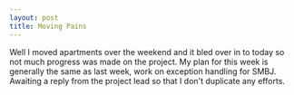 ```yaml
---
layout: post
title: Moving Pains
---
```


Well I moved apartments over the weekend and it bled over in to today so not much progress was made on the project. 
My plan for this week is generally the same as last week, work on exception handling for SMBJ. 
Awaiting a reply from the project lead so that I don't duplicate any efforts.
